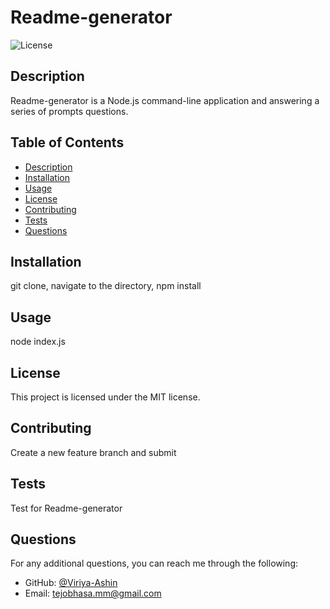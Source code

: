 # Readme-generator

![License](https://img.shields.io/badge/License-MIT-yellow.svg)

## Description
Readme-generator is a Node.js command-line application and answering a series of prompts questions.

## Table of Contents
- [Description](#description)
- [Installation](#installation)
- [Usage](#usage)
- [License](#license)
- [Contributing](#contributing)
- [Tests](#tests)
- [Questions](#questions)

## Installation
git clone, navigate to the directory, npm install

## Usage
node index.js

## License
This project is licensed under the MIT license.

## Contributing
Create a new feature branch and submit

## Tests
Test for Readme-generator

## Questions
For any additional questions, you can reach me through the following:

- GitHub: [@Viriya-Ashin](https://github.com/Viriya-Ashin)
- Email: [tejobhasa.mm@gmail.com](mailto:tejobhasa.mm@gmail.com)
  